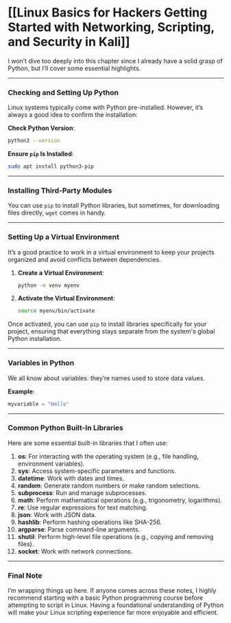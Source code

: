 # [[Linux Basics for Hackers Getting Started with Networking, Scripting, and Security in Kali]]

I won’t dive too deeply into this chapter since I already have a solid grasp of Python, but I’ll cover some essential highlights.

---

### Checking and Setting Up Python

Linux systems typically come with Python pre-installed. However, it’s always a good idea to confirm the installation:

**Check Python Version**:
```bash
python3 --version
```

**Ensure `pip` Is Installed**:
```bash
sudo apt install python3-pip
```

---

### Installing Third-Party Modules

You can use `pip` to install Python libraries, but sometimes, for downloading files directly, `wget` comes in handy.

---

### Setting Up a Virtual Environment

It’s a good practice to work in a virtual environment to keep your projects organized and avoid conflicts between dependencies.

1. **Create a Virtual Environment**:
   ```bash
   python -m venv myenv
   ```

2. **Activate the Virtual Environment**:
   ```bash
   source myenv/bin/activate
   ```

Once activated, you can use `pip` to install libraries specifically for your project, ensuring that everything stays separate from the system's global Python installation.

---

### Variables in Python

We all know about variables: they’re names used to store data values.

**Example**:
```python
myvariable = "Hello"
```

---

### Common Python Built-In Libraries

Here are some essential built-in libraries that I often use:

1. **os**: For interacting with the operating system (e.g., file handling, environment variables).
2. **sys**: Access system-specific parameters and functions.
3. **datetime**: Work with dates and times.
4. **random**: Generate random numbers or make random selections.
5. **subprocess**: Run and manage subprocesses.
6. **math**: Perform mathematical operations (e.g., trigonometry, logarithms).
7. **re**: Use regular expressions for text matching.
8. **json**: Work with JSON data.
9. **hashlib**: Perform hashing operations like SHA-256.
10. **argparse**: Parse command-line arguments.
11. **shutil**: Perform high-level file operations (e.g., copying and removing files).
12. **socket**: Work with network connections.

---

### Final Note

I’m wrapping things up here. If anyone comes across these notes, I highly recommend starting with a basic Python programming course before attempting to script in Linux. Having a foundational understanding of Python will make your Linux scripting experience far more enjoyable and efficient.
